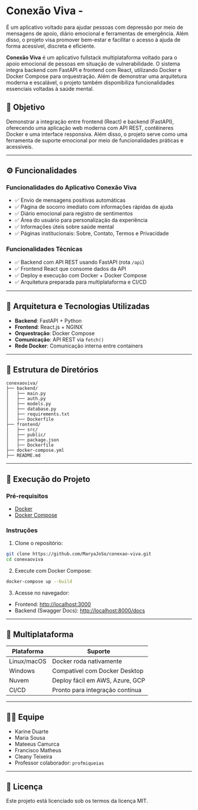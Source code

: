 # Conexão Viva -
 É um aplicativo voltado para ajudar pessoas com depressão por meio de mensagens de apoio, diário emocional e ferramentas de emergência. Além disso, o projeto visa promover bem-estar e facilitar o acesso à ajuda de forma acessível, discreta e eficiente.

**Conexão Viva** é um aplicativo fullstack multiplataforma voltado para o apoio emocional de pessoas em situação de vulnerabilidade. O sistema integra backend com FastAPI e frontend com React, utilizando Docker e Docker Compose para orquestração. Além de demonstrar uma arquitetura moderna e escalável, o projeto também disponibiliza funcionalidades essenciais voltadas à saúde mental.

## 🎯 Objetivo

Demonstrar a integração entre frontend (React) e backend (FastAPI), oferecendo uma aplicação web moderna com API REST, contêineres Docker e uma interface responsiva. Além disso, o projeto serve como uma ferramenta de suporte emocional por meio de funcionalidades práticas e acessíveis.

---

## ⚙️ Funcionalidades

### Funcionalidades do Aplicativo Conexão Viva

- ✅ Envio de mensagens positivas automáticas
- ✅ Página de socorro imediato com informações rápidas de ajuda
- ✅ Diário emocional para registro de sentimentos
- ✅ Área do usuário para personalização da experiência
- ✅ Informações úteis sobre saúde mental
- ✅ Páginas institucionais: Sobre, Contato, Termos e Privacidade

### Funcionalidades Técnicas

- ✅ Backend com API REST usando FastAPI (rota `/api`)
- ✅ Frontend React que consome dados da API
- ✅ Deploy e execução com Docker + Docker Compose
- ✅ Arquitetura preparada para multiplataforma e CI/CD

---

## 🧱 Arquitetura e Tecnologias Utilizadas

- **Backend**: FastAPI + Python
- **Frontend**: React.js + NGINX
- **Orquestração**: Docker Compose
- **Comunicação**: API REST via `fetch()`
- **Rede Docker**: Comunicação interna entre containers

---

## 📁 Estrutura de Diretórios

```
conexaoviva/
├── backend/
│   ├── main.py
│   ├── auth.py
│   ├── models.py
│   ├── database.py
│   ├── requirements.txt
│   ├── Dockerfile
├── frontend/
│   ├── src/
│   ├── public/
│   ├── package.json
│   ├── Dockerfile
├── docker-compose.yml
├── README.md
```

---

## 🚀 Execução do Projeto

### Pré-requisitos

- [Docker](https://www.docker.com/)
- [Docker Compose](https://docs.docker.com/compose/)

### Instruções

1. Clone o repositório:
```bash
git clone https://github.com/MaryaJoSo/conexao-viva.git
cd conexaoviva
```

2. Execute com Docker Compose:
```bash
docker-compose up --build
```

3. Acesse no navegador:
- Frontend: [http://localhost:3000](http://localhost:3000)
- Backend (Swagger Docs): [http://localhost:8000/docs](http://localhost:8000/docs)

---

## 🧩 Multiplataforma

| Plataforma     | Suporte                           |
|----------------|------------------------------------|
| Linux/macOS    | Docker roda nativamente            |
| Windows        | Compatível com Docker Desktop      |
| Nuvem          | Deploy fácil em AWS, Azure, GCP    |
| CI/CD          | Pronto para integração contínua    |

---

## 👨‍💻 Equipe

- Karine Duarte
- Maria Sousa
- Mateeus Camurca
- Francisco Matheus
- Cleany Teixeira
- Professor colaborador: `profmiqueias`

---

## 📜 Licença

Este projeto está licenciado sob os termos da licença MIT.
